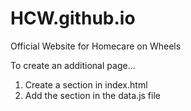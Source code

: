 # HCW.github.io

Official Website for Homecare on Wheels

To create an additional page...

1.  Create a section in index.html
2.  Add the section in the data.js file
